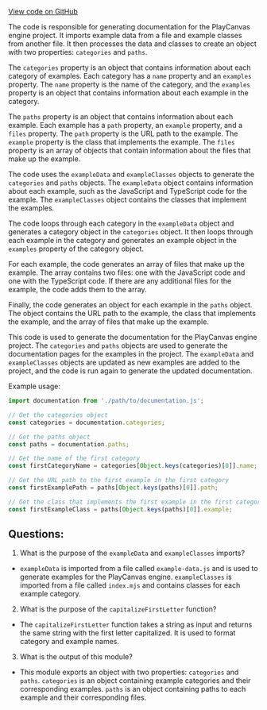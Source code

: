 [View code on GitHub](https://github.com/playcanvas/engine/examples/src/app/helpers/example-data.mjs)

The code is responsible for generating documentation for the PlayCanvas engine project. It imports example data from a file and example classes from another file. It then processes the data and classes to create an object with two properties: `categories` and `paths`. 

The `categories` property is an object that contains information about each category of examples. Each category has a `name` property and an `examples` property. The `name` property is the name of the category, and the `examples` property is an object that contains information about each example in the category. 

The `paths` property is an object that contains information about each example. Each example has a `path` property, an `example` property, and a `files` property. The `path` property is the URL path to the example. The `example` property is the class that implements the example. The `files` property is an array of objects that contain information about the files that make up the example. 

The code uses the `exampleData` and `exampleClasses` objects to generate the `categories` and `paths` objects. The `exampleData` object contains information about each example, such as the JavaScript and TypeScript code for the example. The `exampleClasses` object contains the classes that implement the examples. 

The code loops through each category in the `exampleData` object and generates a category object in the `categories` object. It then loops through each example in the category and generates an example object in the `examples` property of the category object. 

For each example, the code generates an array of files that make up the example. The array contains two files: one with the JavaScript code and one with the TypeScript code. If there are any additional files for the example, the code adds them to the array. 

Finally, the code generates an object for each example in the `paths` object. The object contains the URL path to the example, the class that implements the example, and the array of files that make up the example. 

This code is used to generate the documentation for the PlayCanvas engine project. The `categories` and `paths` objects are used to generate the documentation pages for the examples in the project. The `exampleData` and `exampleClasses` objects are updated as new examples are added to the project, and the code is run again to generate the updated documentation. 

Example usage:

```javascript
import documentation from './path/to/documentation.js';

// Get the categories object
const categories = documentation.categories;

// Get the paths object
const paths = documentation.paths;

// Get the name of the first category
const firstCategoryName = categories[Object.keys(categories)[0]].name;

// Get the URL path to the first example in the first category
const firstExamplePath = paths[Object.keys(paths)[0]].path;

// Get the class that implements the first example in the first category
const firstExampleClass = paths[Object.keys(paths)[0]].example;
```
## Questions: 
 1. What is the purpose of the `exampleData` and `exampleClasses` imports?
- `exampleData` is imported from a file called `example-data.js` and is used to generate examples for the PlayCanvas engine. `exampleClasses` is imported from a file called `index.mjs` and contains classes for each example category.

2. What is the purpose of the `capitalizeFirstLetter` function?
- The `capitalizeFirstLetter` function takes a string as input and returns the same string with the first letter capitalized. It is used to format category and example names.

3. What is the output of this module?
- This module exports an object with two properties: `categories` and `paths`. `categories` is an object containing example categories and their corresponding examples. `paths` is an object containing paths to each example and their corresponding files.